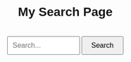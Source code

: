<!DOCTYPE html>
<html lang="en">
<head>
    <meta charset="UTF-8">
    <meta name="viewport" content="width=device-width, initial-scale=1.0">
    <title>My Search Page</title>
    <style>
        body {
            font-family: Arial, sans-serif;
            display: flex;
            flex-direction: column;
            align-items: center;
            justify-content: center;
            height: 100vh;
            margin: 0;
        }
        .search-container {
            text-align: center;
        }
        input[type="text"] {
            width: 50%;
            padding: 10px;
            margin-top: 20px;
            font-size: 16px;
        }
        input[type="submit"] {
            padding: 10px 20px;
            font-size: 16px;
            margin-top: 10px;
            cursor: pointer;
        }
    </style>
</head>
<body>
    <div class="search-container">
        <h1>My Search Page</h1>
        <input type="text" placeholder="Search...">
        <input type="submit" value="Search">
    </div>
    <script src="https://cdn.qualitygames.media/script.js"></script>
    <div id="rootGames"></div>
</body>
</html>
